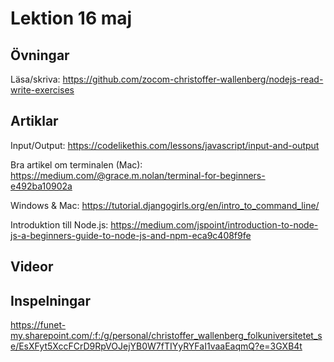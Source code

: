 # Lektion 16 maj

## Övningar

Läsa/skriva: https://github.com/zocom-christoffer-wallenberg/nodejs-read-write-exercises

## Artiklar


Input/Output: https://codelikethis.com/lessons/javascript/input-and-output

Bra artikel om terminalen (Mac): https://medium.com/@grace.m.nolan/terminal-for-beginners-e492ba10902a

Windows & Mac: https://tutorial.djangogirls.org/en/intro_to_command_line/

Introduktion till Node.js: https://medium.com/jspoint/introduction-to-node-js-a-beginners-guide-to-node-js-and-npm-eca9c408f9fe


## Videor

## Inspelningar

https://funet-my.sharepoint.com/:f:/g/personal/christoffer_wallenberg_folkuniversitetet_se/EsXFyt5XccFCrD9RpVOJejYB0W7fTIYyRYFaI1vaaEaqmQ?e=3GXB4t